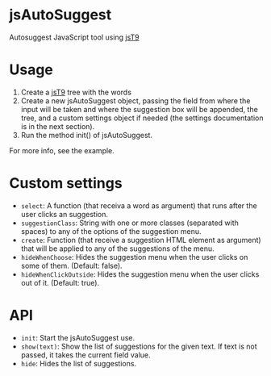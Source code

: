 jsAutoSuggest
=============

Autosuggest JavaScript tool using [jsT9](https://github.com/talyssonoc/jsT9 "jsT9")

Usage
=====

1. Create a [jsT9](https://github.com/talyssonoc/jsT9 "jsT9") tree with the words
2. Create a new jsAutoSuggest object, passing the field from where the input will be taken and where the suggestion box will be appended, the tree, and a custom settings object if needed (the settings documentation is in the next section).
3. Run the method init() of jsAutoSuggest.

For more info, see the example.

Custom settings
===============

* `select`: A function (that receiva a word as argument) that runs after the user clicks an suggestion.
* `suggestionClass`: String with one or more classes (separated with spaces) to any of the options of the suggestion menu.
* `create`: Function (that receive a suggestion HTML element as argument) that will be applied to any of the suggestions of the menu.
* `hideWhenChoose`: Hides the suggestion menu when the user clicks on some of them. (Default: false).
* `hideWhenClickOutside`: Hides the suggestion menu when the user clicks out of it. (Default: true).

API
===

* `init`: Start the jsAutoSuggest use.
* `show(text)`: Show the list of suggestions for the given text. If text is not passed, it takes the current field value.
* `hide`: Hides the list of suggestions.